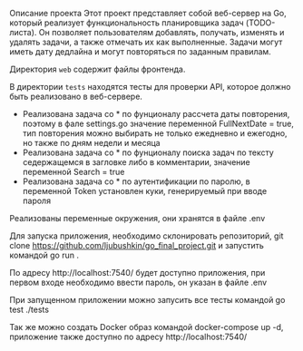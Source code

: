 Описание проекта
Этот проект представляет собой веб-сервер на Go, который реализует функциональность планировщика задач (TODO-листа). Он позволяет пользователям добавлять, получать, изменять и удалять задачи, а также отмечать их как выполненные. Задачи могут иметь дату дедлайна и могут повторяться по заданным правилам.

Директория `web` содержит файлы фронтенда.

В директории `tests` находятся тесты для проверки API, которое должно быть реализовано в веб-сервере.
 - Реализована задача со * по фунционалу рассчета даты повторения, поэтому в фале settings.go значение переменной FullNextDate = true, тип повторения можно выбирать не только ежедневно и ежегодно, но также по дням недели и месяца
 - Реализована задача со * по фунционалу поиска задач по тексту седержащемся в загловке либо в комментарии, значение переменной 
 Search = true
 - Реализована задача со * по аутентификации по паролю, в переменной Token установлен куки, генерируемый при вводе пароля

Реализованы переменные окружения, они хранятся в файле .env

Для запуска приложения, необходимо склонировать репозиторий, git clone https://github.com/ljubushkin/go_final_project.git и запустить командой go run .

По адресу http://localhost:7540/ будет доступно приложения, при первом входе необходимо ввести пароль, он указан в файле .env

При запущенном приложении можно запусить все тесты командой go test ./tests

Так же можно создать Docker образ командой docker-compose up -d, приложение также доступно по адресу http://localhost:7540/








